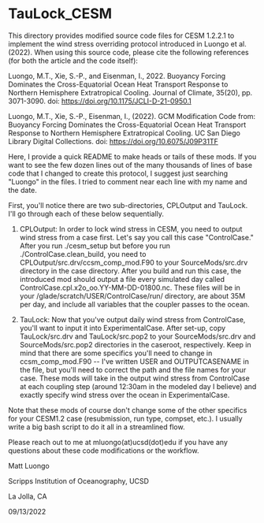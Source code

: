 # TauLock_CESM

This directory provides modified source code files for CESM 1.2.2.1 to implement the wind stress overriding protocol introduced in Luongo et al. (2022). When using this source code, please cite the following references (for both the article and the code itself):

Luongo, M.T., Xie, S.-P., and Eisenman, I., 2022. Buoyancy Forcing Dominates the Cross-Equatorial Ocean Heat Transport Response to Northern Hemisphere Extratropical Cooling. Journal of Climate, 35(20), pp. 3071-3090. doi: https://doi.org/10.1175/JCLI-D-21-0950.1

Luongo, M.T., Xie, S.-P., Eisenman, I., (2022). GCM Modification Code from: Buoyancy Forcing Dominates the Cross-Equatorial Ocean Heat Transport Response to Northern Hemisphere Extratropical Cooling. UC San Diego Library Digital Collections. doi: https://doi.org/10.6075/J09P31TF

Here, I provide a quick README to make heads or tails of these mods. If you want to see the few dozen lines out of the many thousands of lines of base code that I changed to create this protocol, I suggest just searching "Luongo" in the files. I tried to comment near each line with my name and the date. 

First, you'll notice there are two sub-directories, CPLOutput and TauLock. I'll go through each of these below sequentially. 

1. CPLOutput: In order to lock wind stress in CESM, you need to output wind stress from a case first. Let's say you call this case "ControlCase." After you run ./cesm_setup but before you run ./ControlCase.clean_build, you need to CPLOutput/src.drv/ccsm_comp_mod.F90 to your SourceMods/src.drv directory in the case directory. After you build and run this case, the introduced mod should output a file every simulated day called ControlCase.cpl.x2o_oo.YY-MM-DD-01800.nc. These files will be in your /glade/scratch/USER/ControlCase/run/ directory, are about 35M per day, and include all variables that the coupler passes to the ocean. 

2. TauLock: Now that you've output daily wind stress from ControlCase, you'll want to input it into ExperimentalCase. After set-up, copy TauLock/src.drv and TauLock/src.pop2 to your SourceMods/src.drv and SourceMods/src.pop2 directories in the caseroot, respectively. Keep in mind that there are some specifics you'll need to change in ccsm_comp_mod.F90 -- I've written USER and OUTPUTCASENAME in the file, but you'll need to correct the path and the file names for your case. These mods will take in the output wind stress from ControlCase at each coupling step (around 12:30am in the modeled day I believe) and exactly specify wind stress over the ocean in ExperimentalCase. 

Note that these mods of course don't change some of the other specifics for your CESM1.2 case (resubmission, run type, compset, etc.). I usually write a big bash script to do it all in a streamlined flow.

Please reach out to me at mluongo(at)ucsd(dot)edu if you have any questions about these code modifications or the workflow.

Matt Luongo

Scripps Institution of Oceanography, UCSD

La Jolla, CA 

09/13/2022

